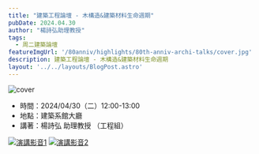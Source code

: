 ```yaml
---
title: "建築工程論壇 - 木構造&建築材料生命週期"
pubDate: 2024.04.30
author: "楊詩弘助理教授"
tags:
  - 周二建築論壇
featureImgUrl: '/80anniv/highlights/80th-anniv-archi-talks/cover.jpg'
description: 建築工程論壇 - 木構造&建築材料生命週期
layout: '../../layouts/BlogPost.astro'
---
```

![cover](/80anniv/highlights/80th-anniv-archi-talks/cover.jpg)

- 時間：2024/04/30（二）12:00-13:00
- 地點：建築系館大廳
- 講著：楊詩弘 助理教授 （工程組）

[![演講影音1](https://img.youtube.com/vi/vU7y_IEFidc/0.jpg)](https://www.youtube.com/watch?v=vU7y_IEFidc)
[![演講影音2](https://img.youtube.com/vi/iTq6zRz9Eb4/0.jpg)](https://www.youtube.com/watch?v=iTq6zRz9Eb4)